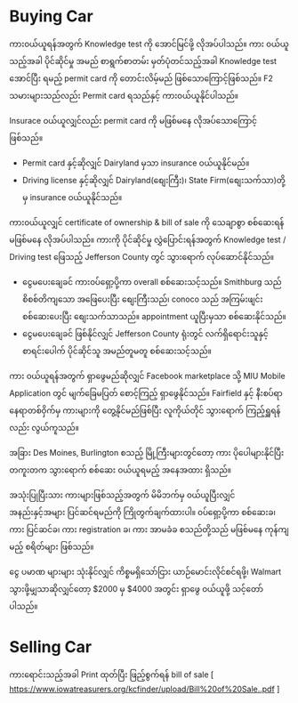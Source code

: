 # Buying Car

ကား၀ယ်ယူရန်အတွက် Knowledge test ကို အောင်မြင်ဖို့ လိုအပ်ပါသည်။ ကား ၀ယ်ယူသည့်အခါ ပိုင်ဆိုင်မှု အမည် စာရွက်စာတမ်း မှတ်ပုံတင်သည့်အခါ Knowledge test အောင်ပြီး ရမည့် permit card ကို တောင်းလိမ့်မည် ဖြစ်သောကြောင့်ဖြစ်သည်။ F2 သမားများသည်လည်း Permit card ရသည်နှင့် ကား၀ယ်ယူနိုင်ပါသည်။

Insurace ၀ယ်ယူလျှင်လည်း permit card ကို မဖြစ်မနေ လိုအပ်သောကြောင့်ဖြစ်သည်။

- Permit card နှင့်ဆိုလျှင် Dairyland မှသာ insurance ၀ယ်ယူနိုင်မည်။
- Driving license နှင့်ဆိုလျှင် Dairyland(စျေးကြီး)၊ State Firm(စျေးသက်သာ)တို့မှ insurance ၀ယ်ယူနိုင်သည်။

ကား၀ယ်ယူလျှင် certificate of ownership & bill of sale ကို သေချာစွာ စစ်ဆေးရန် မဖြစ်မနေ လိုအပ်ပါသည်။ ကားကို ပိုင်ဆိုင်မှု လွှဲပြောင်းရန်အတွက် Knowledge test / Driving test ဖြေသည့် Jefferson County တွင် သွားရောက် လုပ်ဆောင်နိုင်သည်။

- ငွေမပေးချေခင် ကား၀ပ်ရှော့ပို့ကာ overall စစ်ဆေးသင့်သည်။ Smithburg သည် စိစစ်တိကျသော အဖြေပေးပြီး စျေးကြီးသည်၊ conoco သည် အကြမ်းဖျင်း စစ်ဆေးပေးပြီး စျေးသက်သာသည်။ appointment ယူပြီးမှသာ စစ်ဆေးနိုင်သည်။
- ငွေမပေးချေခင် ဖြစ်နိုင်လျှင် Jefferson County ရုံးတွင် လက်ရှိရောင်းသူနှင့် စာရင်းပေါက် ပိုင်ဆိုင်သူ အမည်တူမတူ စစ်ဆေးသင့်သည်။

ကား ၀ယ်ယူရန်အတွက် ရှာဖွေမည်ဆိုလျှင် Facebook marketplace သို့ MIU Mobile Application တွင် မျက်ခြေမပြတ် စောင့်ကြည့် ရှာဖွေနိုင်သည်။ Fairfield နှင့် နီးစပ်ရာ နေရာတစ်၀ှိက်မှ ကားများကို တွေ့နိုင်မည်ဖြစ်ပြီး လူကိုယ်တိုင် သွားရောက် ကြည့်ရှူရန်လည်း လွယ်ကူသည်။

အခြား Des Moines, Burlington စသည့် မြို့ကြီးများတွင်တော့ ကား ပိုပေါများနိုင်ပြီး တကူးတက သွားရောက် စစ်ဆေး ၀ယ်ယူရမည့် အနေအထား ရှိသည်။

အသုံးပြုပြီးသား ကားများဖြစ်သည့်အတွက် မိမိဘက်မှ ၀ယ်ယူပြီးလျှင် အနည်းနှင့်အများ ပြင်ဆင်ရမည်ကို ကြိုတွက်ချက်ထားပါ။ ၀ပ်ရှော့ပို့ကာ စစ်ဆေးခ၊ ကား ပြင်ဆင်ခ၊ ကား registration ခ၊ ကား အာမခံခ စသည်တို့သည် မဖြစ်မနေ ကုန်ကျမည့် စရိတ်များ ဖြစ်သည်။

ငွေ ပမာဏ များများ သုံးနိုင်လျှင် ကိစ္စမရှိသော်ငြား ယာဉ်မောင်းလိုင်စင်ရဖို့၊ Walmart သွားဖို့မျှသာဆိုလျှင်တော့ $2000 မှ $4000 အတွင်း ရှာဖွေ ၀ယ်ယူဖို့ သင့်တော်ပါသည်။

# Selling Car

ကားရောင်းသည့်အခါ Print ထုတ်ပြီး ဖြည့်စွက်ရန် bill of sale [ https://www.iowatreasurers.org/kcfinder/upload/Bill%20of%20Sale..pdf ]
